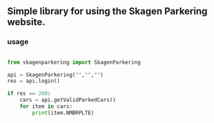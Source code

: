 ## Simple library for using the Skagen Parkering website.


### usage

```python

from skagenparkering import SkagenParkering

api = SkagenParkering("","","")
res = api.login()

if res == 200:
    cars = api.getValidParkedCars()
    for item in cars:
        print(item.NMBRPLTE)

```
